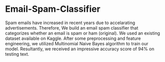 # Email-Spam-Classifier

Spam emails have increased in recent years due to accelarating advertisements. Therefore, We build an email spam classifier that categorizes whether an email is spam or ham (original). We used an existing dataset available on Kaggle. After some preprocessing and feature engineering, we utilized Multinomial Naive Bayes algorithm to train our model. Resultantly, we received an impressive accuracy score of 94% on testing text. 
